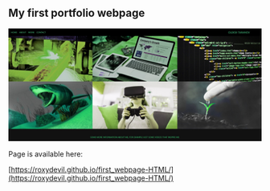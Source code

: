 ## My first portfolio webpage

![main page](readme/figure1.jpg)

Page is available here:

[https://roxydevil.github.io/first_webpage-HTML/](https://roxydevil.github.io/first_webpage-HTML/)
